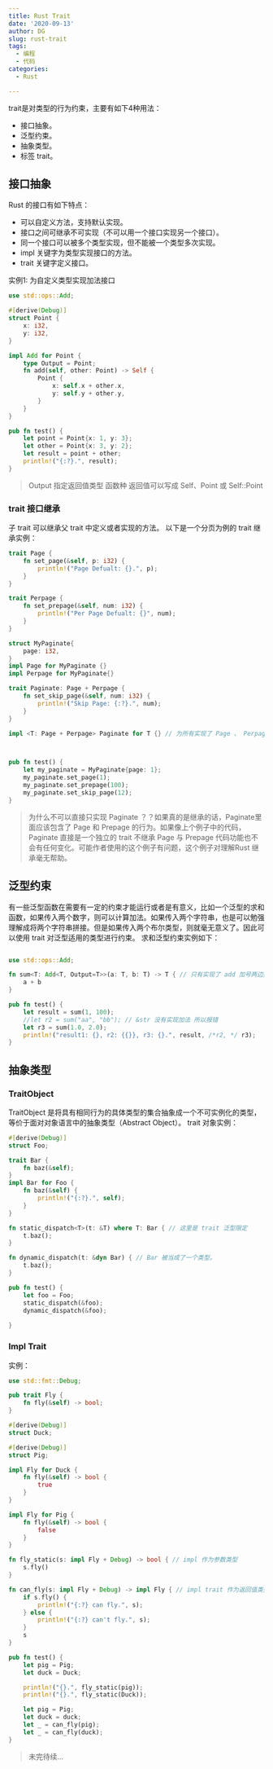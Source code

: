 ```yaml
---
title: Rust Trait
date: '2020-09-13'
author: DG
slug: rust-trait
tags: 
  - 编程
  - 代码
categories: 
  - Rust

---
```


trait是对类型的行为约束，主要有如下4种用法：
- 接口抽象。
- 泛型约束。
- 抽象类型。
- 标签 trait。

## 接口抽象
Rust 的接口有如下特点：
- 可以自定义方法，支持默认实现。
- 接口之间可继承不可实现（不可以用一个接口实现另一个接口）。
- 同一个接口可以被多个类型实现，但不能被一个类型多次实现。
- impl 关键字为类型实现接口的方法。
- trait 关键字定义接口。

实例1: 为自定义类型实现加法接口
```rust
use std::ops::Add;

#[derive(Debug)]
struct Point {
    x: i32,
    y: i32,
}

impl Add for Point {
    type Output = Point;
    fn add(self, other: Point) -> Self {
        Point {
            x: self.x + other.x,
            y: self.y + other.y,
        }
    }
}

pub fn test() {
    let point = Point{x: 1, y: 3};
    let other = Point{x: 3, y: 2};
    let result = point + other;
    println!("{:?}.", result);
}
```
> Output 指定返回值类型
> 函数种 返回值可以写成 Self、Point 或 Self::Point

### trait 接口继承
子 trait 可以继承父 trait 中定义或者实现的方法。
以下是一个分页为例的 trait 继承实例：
```rust
trait Page {
    fn set_page(&self, p: i32) {
        println!("Page Defualt: {}.", p);
    }
}

trait Perpage {
    fn set_prepage(&self, num: i32) {
        println!("Per Page Defualt: {}", num);
    }
}

struct MyPaginate{
    page: i32,
}
impl Page for MyPaginate {}
impl Perpage for MyPaginate{}

trait Paginate: Page + Perpage {
    fn set_skip_page(&self, num: i32) {
        println!("Skip Page: {:?}.", num);
    }
}

impl <T: Page + Perpage> Paginate for T {} // 为所有实现了 Page 、 Perpage 的类型实现 Paginate



pub fn test() {
    let my_paginate = MyPaginate{page: 1};
    my_paginate.set_page(1);
    my_paginate.set_prepage(100);
    my_paginate.set_skip_page(12);
}
```

> 为什么不可以直接只实现 Paginate ？？如果真的是继承的话，Paginate里面应该包含了 Page 和 Prepage 的行为。如果像上个例子中的代码，Paginate 直接是一个独立的 trait 不继承 Page 与 Prepage 代码功能也不会有任何变化。可能作者使用的这个例子有问题，这个例子对理解Rust 继承毫无帮助。

## 泛型约束
有一些泛型函数在需要有一定的约束才能运行或者是有意义，比如一个泛型的求和函数，如果传入两个数字，则可以计算加法。如果传入两个字符串，也是可以勉强理解成将两个字符串拼接。但是如果传入两个布尔类型，则就毫无意义了。因此可以使用 trait 对泛型适用的类型进行约束。
求和泛型约束实例如下：
```rust

use std::ops::Add;

fn sum<T: Add<T, Output=T>>(a: T, b: T) -> T { // 只有实现了 add 加号两边类型返回值类型一致的类型适用
    a + b
}

pub fn test() {
    let result = sum(1, 100);
    //let r2 = sum("aa", "bb"); // &str 没有实现加法 所以报错
    let r3 = sum(1.0, 2.0);
    println!("result1: {}, r2: {{}}, r3: {}.", result, /*r2, */ r3);
}
```

## 抽象类型
### TraitObject
TraitObject 是将具有相同行为的具体类型的集合抽象成一个不可实例化的类型，等价于面对对象语言中的抽象类型（Abstract Object）。
trait 对象实例：
```rust
#[derive(Debug)]
struct Foo;

trait Bar {
    fn baz(&self);
}
impl Bar for Foo {
    fn baz(&self) {
        println!("{:?}.", self);
    }
}

fn static_dispatch<T>(t: &T) where T: Bar { // 这里是 trait 泛型限定
    t.baz();
}

fn dynamic_dispatch(t: &dyn Bar) { // Bar 被当成了一个类型。
    t.baz();
}

pub fn test() {
    let foo = Foo;
    static_dispatch(&foo);
    dynamic_dispatch(&foo);
    
}
```

### Impl Trait

实例：
```rust
use std::fmt::Debug;

pub trait Fly {
    fn fly(&self) -> bool;
}

#[derive(Debug)]
struct Duck;

#[derive(Debug)]
struct Pig;

impl Fly for Duck {
    fn fly(&self) -> bool {
        true
    }
}

impl Fly for Pig {
    fn fly(&self) -> bool {
        false
    }
}

fn fly_static(s: impl Fly + Debug) -> bool { // impl 作为参数类型
    s.fly()
}

fn can_fly(s: impl Fly + Debug) -> impl Fly { // impl trait 作为返回值类型
    if s.fly() {
        println!("{:?} can fly.", s);
    } else {
        println!("{:?} can't fly.", s);
    }
    s
}

pub fn test() {
    let pig = Pig;
    let duck = Duck;

    println!("{}.", fly_static(pig));
    println!("{}.", fly_static(Duck));

    let pig = Pig;
    let duck = duck;
    let _ = can_fly(pig);
    let _ = can_fly(duck);
}
```

> 未完待续...